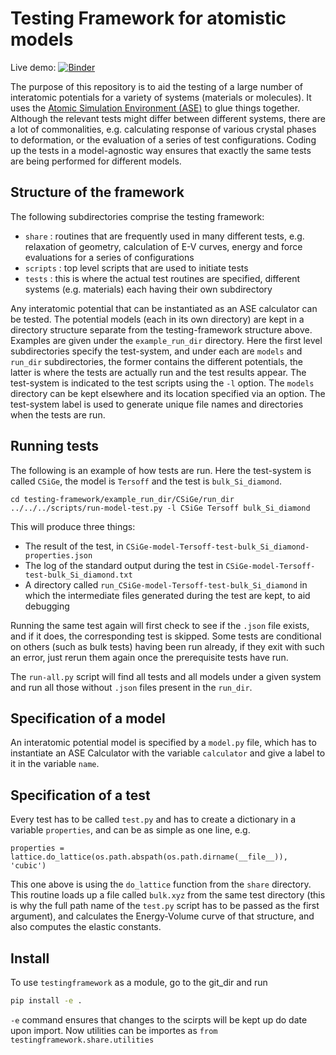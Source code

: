 Testing Framework for atomistic models
======================================

Live demo: [![Binder](https://mybinder.org/badge_logo.svg)](https://mybinder.org/v2/gh/libAtoms/testing-framework/public?filepath=examples%2Fdemo.ipynb)

The purpose of this repository is to aid the testing of a large number
of interatomic potentials for a variety of systems (materials or
molecules). It uses the [Atomic Simulation Environment (ASE)](https://gitlab.com/ase/ase) to glue
things together. Although the relevant tests might differ between
different systems, there are a lot of commonalities, e.g. calculating
response of various crystal phases to deformation, or the evaluation
of a series of test configurations. Coding up the tests in a
model-agnostic way ensures that exactly the same tests are being
performed for different models.


Structure of the framework
--------------------------

The following subdirectories comprise the testing framework:

- `share` : routines that are frequently used in many different
  tests, e.g. relaxation of geometry, calculation of E-V curves,
  energy and force evaluations for a series of configurations
- `scripts` : top level scripts that are used to initiate tests
- `tests` : this is where the actual test routines are specified,
  different systems (e.g. materials) each having their own
  subdirectory

Any interatomic potential that can be instantiated as an ASE
 calculator can be tested. The potential models (each in its own
 directory) are kept in a directory structure separate from the
 testing-framework structure above. Examples are given under the
 `example_run_dir` directory. Here the first level subdirectories specify
 the test-system, and under each are `models` and `run_dir` subdirectories,
 the former contains the different potentials, the latter is where
 the tests are actually run and the test results appear. The test-system
 is indicated to the test scripts using the `-l` option. The `models` directory
 can be kept elsewhere and its location specified via an option. The test-system
 label is used to generate unique file names and directories when the
 tests are run. 

Running tests
-------------

The following is an example of how tests are run. Here the test-system
is called `CSiGe`, the model is `Tersoff` and the test is `bulk_Si_diamond`.


```
cd testing-framework/example_run_dir/CSiGe/run_dir
../../../scripts/run-model-test.py -l CSiGe Tersoff bulk_Si_diamond
```

This will produce three things:

- The result of the test, in
  `CSiGe-model-Tersoff-test-bulk_Si_diamond-properties.json`
- The log of the standard output during the test in
  `CSiGe-model-Tersoff-test-bulk_Si_diamond.txt`
- A directory called `run_CSiGe-model-Tersoff-test-bulk_Si_diamond` in
  which the intermediate files generated during the test are kept, to
  aid debugging

Running the same test again will first check to see if the `.json`
file exists, and if it does, the corresponding test is skipped. Some tests
are conditional on others (such as bulk tests) having been run already, if they exit with such 
an error, just rerun them again once the prerequisite tests have run. 

The `run-all.py` script will find all tests and all models under a
given system and run all those without `.json` files present in the
`run_dir`.


Specification of a model
------------------------

An interatomic potential model is specified by a `model.py` file,
which has to instantiate an ASE Calculator with the variable `calculator`
and give a label to it in the variable `name`.

Specification of a test
-----------------------

Every test has to be called `test.py` and has to create a dictionary in a variable `properties`, and can be as simple as one line, e.g.
```
properties = lattice.do_lattice(os.path.abspath(os.path.dirname(__file__)), 'cubic')
```

This one above is using the `do_lattice` function from the `share`
directory. This routine loads up a file called `bulk.xyz` from the same test directory 
(this is why the full path name of the `test.py` script has to be
passed as the first argument), and calculates the Energy-Volume curve
of that structure, and also computes the elastic constants. 

Install
-------

To use `testingframework` as a module, go to the git_dir and run

```bash
pip install -e .
```
 `-e` command ensures that changes to the scirpts will be kept up do date upon import. 
 Now utilities can be importes as `from testingframework.share.utilities`